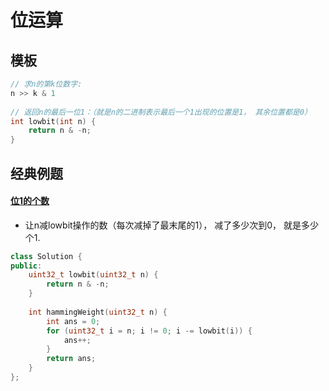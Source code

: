 # 位运算

## 模板

```c++
// 求n的第k位数字: 
n >> k & 1
    
// 返回n的最后一位1：（就是n的二进制表示最后一个1出现的位置是1， 其余位置都是0）
int lowbit(int n) {
    return n & -n;
}
```



## 经典例题

#### [位1的个数](https://leetcode-cn.com/problems/number-of-1-bits/)

* 让n减lowbit操作的数（每次减掉了最末尾的1）， 减了多少次到0， 就是多少个1.

```c++
class Solution {
public:
    uint32_t lowbit(uint32_t n) {
        return n & -n;
    }
    
    int hammingWeight(uint32_t n) {
        int ans = 0;
        for (uint32_t i = n; i != 0; i -= lowbit(i)) {
            ans++;
        }
        return ans;
    }
};
```

